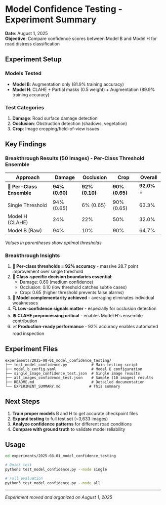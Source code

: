 # Model Confidence Testing - Experiment Summary

**Date**: August 1, 2025  
**Objective**: Compare confidence scores between Model B and Model H for road distress classification

## Experiment Setup

### Models Tested
- **Model B**: Augmentation only (81.9% training accuracy)
- **Model H**: CLAHE + Partial masks (0.5 weight) + Augmentation (89.9% training accuracy)

### Test Categories
1. **Damage**: Road surface damage detection
2. **Occlusion**: Obstruction detection (shadows, vegetation)  
3. **Crop**: Image cropping/field-of-view issues

## Key Findings

### Breakthrough Results (50 Images) - Per-Class Threshold Ensemble

| Approach | Damage | Occlusion | Crop | Overall |
|----------|---------|-----------|------|---------|
| **🥇 Per-Class Ensemble** | **94% (0.60)** | **92% (0.10)** | **90% (0.65)** | **92.0%** ⭐ |
| Single Threshold | 94% (0.65) | 6% (0.65) | 90% (0.65) | 63.3% |
| Model H (CLAHE) | 24% | 22% | 50% | 32.0% |
| Model B (Raw) | 94% | 10% | 90% | 64.7% |

*Values in parentheses show optimal thresholds*

### Breakthrough Insights

1. **🚀 Per-class thresholds = 92% accuracy** - massive 28.7 point improvement over single threshold
2. **🎯 Class-specific decision boundaries essential**:
   - Damage: 0.60 (medium confidence)
   - Occlusion: 0.10 (low threshold catches subtle cases) 
   - Crop: 0.65 (higher threshold prevents false alarms)
3. **🤝 Model complementarity achieved** - averaging eliminates individual weaknesses
4. **🔍 Low-confidence signals matter** - especially for occlusion detection
5. **⚙️ CLAHE preprocessing critical** - enables Model H's ensemble contribution
6. **📈 Production-ready performance** - 92% accuracy enables automated road inspection

## Experiment Files

```
experiments/2025-08-01_model_confidence_testing/
├── test_model_confidence.py           # Main testing script
├── model_b_config.yaml                # Model B configuration
├── single_image_confidence_test.json  # Single image results
├── all_images_confidence_test.json    # Sample (10 images) results
├── README.md                          # Detailed documentation
└── EXPERIMENT_SUMMARY.md             # This summary
```

## Next Steps

1. **Train proper models** B and H to get accurate checkpoint files
2. **Expand testing** to full test set (~3,633 images)
3. **Analyze confidence patterns** for different road conditions
4. **Compare with ground truth** to validate model reliability

## Usage

```bash
cd experiments/2025-08-01_model_confidence_testing

# Quick test
python3 test_model_confidence.py --mode single

# Full evaluation
python3 test_model_confidence.py --mode all
```

---
*Experiment moved and organized on August 1, 2025*